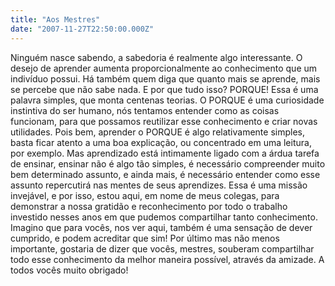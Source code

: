 ```yaml
---
title: "Aos Mestres"
date: "2007-11-27T22:50:00.000Z"
---
```


Ninguém nasce sabendo, a sabedoria é realmente algo interessante. O desejo de aprender aumenta proporcionalmente ao conhecimento que um indivíduo possui. Há também quem diga que quanto mais se aprende, mais se percebe que não sabe nada. E por que tudo isso? PORQUE! Essa é uma palavra simples, que monta centenas teorias. O PORQUE é uma curiosidade instintiva do ser humano, nós tentamos entender como as coisas funcionam, para que possamos reutilizar esse conhecimento e criar novas utilidades. Pois bem, aprender o PORQUE é algo relativamente simples, basta ficar atento a uma boa explicação, ou concentrado em uma leitura, por exemplo. Mas aprendizado está intimamente ligado com a árdua tarefa de ensinar, ensinar não é algo tão simples, é necessário compreender muito bem determinado assunto, e ainda mais, é necessário entender como esse assunto repercutirá nas mentes de seus aprendizes. Essa é uma missão invejável, e por isso, estou aqui, em nome de meus colegas, para demonstrar a nossa gratidão e reconhecimento por todo o trabalho investido nesses anos em que pudemos compartilhar tanto conhecimento. Imagino que para vocês, nos ver aqui, também é uma sensação de dever cumprido, e podem acreditar que sim! Por último mas não menos importante, gostaria de dizer que vocês, mestres, souberam compartilhar todo esse conhecimento da melhor maneira possível, através da amizade. A todos vocês muito obrigado!